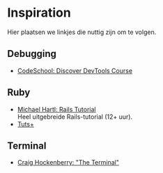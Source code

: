 # Inspiration

Hier plaatsen we linkjes die nuttig zijn om te volgen.

## Debugging

* [CodeSchool: Discover DevTools Course](http://discover-devtools.codeschool.com/)

## Ruby

* [Michael Hartl: Rails Tutorial](https://www.railstutorial.org/book)  
  Heel uitgebreide Rails-tutorial (12+ uur).
* [Tuts+](http://code.tutsplus.com/categories/rails/courses)

## Terminal

* [Craig Hockenberry: "The Terminal"](http://furbo.org/2014/09/03/the-terminal/)
